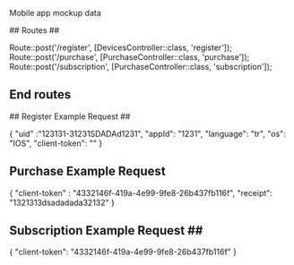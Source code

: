 Mobile app mockup data 

## Routes ## 

Route::post('/register', [DevicesController::class, 'register']);
Route::post('/purchase', [PurchaseController::class,  'purchase']);
Route::post('/subscription', [PurchaseController::class, 'subscription']);

## End routes ##

## Register Example Request ## 

{
    "uid" :"123131-31231SDADAd1231",
    "appId": "1231",
    "language": "tr",
    "os": "IOS",
    "client-token": ""
}

## Purchase Example Request ##

{
    "client-token" : "4332146f-419a-4e99-9fe8-26b437fb116f",
    "receipt": "1321313dsadadada32132"
}


## Subscription Example Request ## 

{
    "client-token": "4332146f-419a-4e99-9fe8-26b437fb116f"
}
